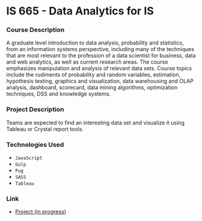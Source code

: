# IS 665 - Data Analytics for IS

### Course Description
A graduate level introduction to data analysis, probability and statistics, from an information systems perspective, including many of the techniques that are most relevant to the profession of a data scientist for business, data and web analytics, as well as current research areas. The course emphasizes manipulation and analysis of relevant data sets. Course topics include the rudiments of probability and random variables, estimation, hypothesis testing, graphics and visualization, data warehousing and OLAP analysis, dashboard, scorecard, data mining algorithms, optimization techniques, DSS and knowledge systems.

### Project Description
Teams are expected to find an interesting data set and visualize it using Tableau or Crystal report tools.

### Technologies Used
* `JavaScript`
* `Gulp`
* `Pug`
* `SASS`
* `Tableau`

### Link
* [Project (in progress)](https://goto1.github.io/is665/)
